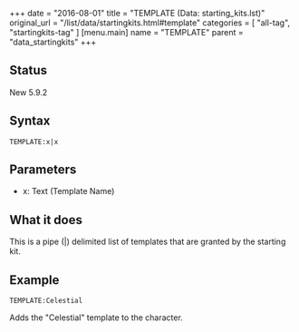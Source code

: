 +++
date = "2016-08-01"
title = "TEMPLATE (Data: starting_kits.lst)"
original_url = "/list/data/startingkits.html#template"
categories = [ "all-tag", "startingkits-tag" ]
[menu.main]
    name = "TEMPLATE"
    parent = "data_startingkits"
+++

## Status

New 5.9.2

## Syntax

`TEMPLATE:x|x`

## Parameters

-   x: Text (Template Name)



What it does
------------

This is a pipe (|) delimited list of templates that are granted by the
starting kit.

Example
-------

`TEMPLATE:Celestial`

Adds the "Celestial" template to the character.

